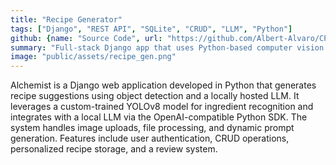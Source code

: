 ```yaml
---
title: "Recipe Generator"
tags: ["Django", "REST API", "SQLite", "CRUD", "LLM", "Python"]
github: {name: "Source Code", url: "https://github.com/Albert-Alvaro/CP3407_RecipeApp"}
summary: "Full-stack Django app that uses Python-based computer vision and a local LLM to generate recipes from fridge images."
image: "public/assets/recipe_gen.png"
---
```


Alchemist is a Django web application developed in Python that generates recipe suggestions using object detection and a locally hosted LLM. It leverages a custom-trained YOLOv8 model for ingredient recognition and integrates with a local LLM via the OpenAI-compatible Python SDK. The system handles image uploads, file processing, and dynamic prompt generation. Features include user authentication, CRUD operations, personalized recipe storage, and a review system.
